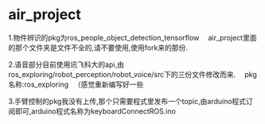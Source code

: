 # air_project

1.物件辨识的pkg为ros_people_object_detection_tensorflow　
   air_project里面的那个文件夹是文件不全的,请不要使用,使用fork来的那份.
   
   
2.语音部分目前使用讯飞科大的api,由ros_exploring/robot_perception/robot_voice/src下的三份文件修改而来. 　pkg名称:ros_exploring
　（感觉重新编写好一些
 
 
3.手臂控制的pkg我没有上传,那个只需要程式里发布一个topic,由arduino程式订阅即可,arduino程式名称为keyboardConnectROS.ino
